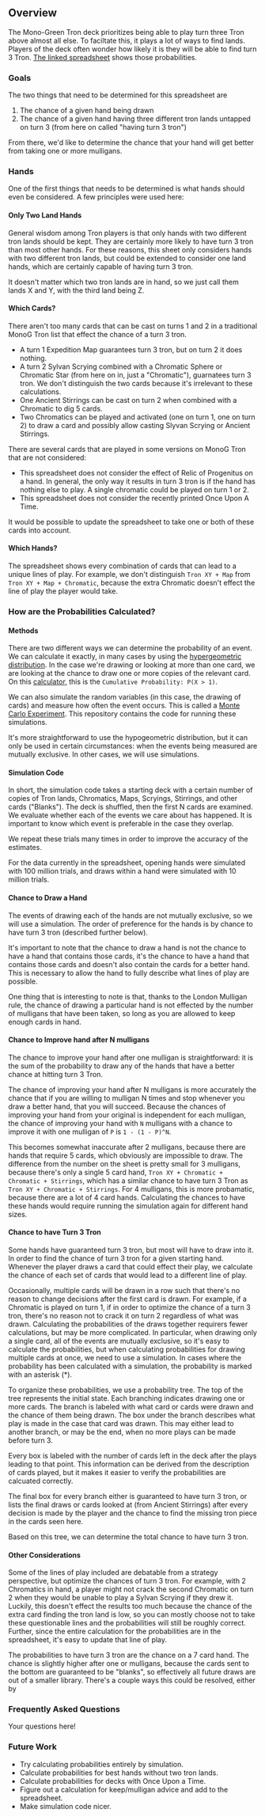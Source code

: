 ## Overview
The Mono-Green Tron deck prioritizes being able to play turn three Tron above almost all else. To faciltate this, it plays a lot of ways to find lands. Players of the deck often wonder how likely it is they will be able to find turn 3 Tron. [The linked spreadsheet](https://docs.google.com/spreadsheets/d/1JImt0zkLeBXdWJi9_AiS9IxoUqZeljkZhHpeVQ_5qIU/edit?usp=sharing "The linked spreadsheet") shows those probabilities.

### Goals
The two things that need to be determined for this spreadsheet are
1. The chance of a given hand being drawn
2. The chance of a given hand having three different tron lands untapped on turn 3 (from here on called "having turn 3 tron")

From there, we'd like to determine the chance that your hand will get better from taking one or more mulligans.

### Hands
One of the first things that needs to be determined is what hands should even be considered. A few principles were used here:

#### Only Two Land Hands
General wisdom among Tron players is that only hands with two different tron lands should be kept.  They are certainly more likely to have turn 3 tron than most other hands. For these reasons, this sheet only considers hands with two different tron lands, but could be extended to consider one land hands, which are certainly capable of having turn 3 tron.

It doesn't matter which two tron lands are in hand, so we just call them lands X and Y, with the third land being Z.

#### Which Cards?
There aren't too many cards that can be cast on turns 1 and 2 in a traditional MonoG Tron list that effect the chance of a turn 3 tron.
* A turn 1 Expedition Map guarantees turn 3 tron, but on turn 2 it does nothing.
* A turn 2 Sylvan Scrying combined with a Chromatic Sphere or Chromatic Star (from here on in, just a "Chromatic"), guarnatees turn 3 tron. We don't distinguish the two cards because it's irrelevant to these calculations.
* One Ancient Stirrings can be cast on turn 2 when combined with a Chromatic to dig 5 cards.
* Two Chromatics can be played and activated (one on turn 1, one on turn 2) to draw a card and possibly allow casting Slyvan Scrying or Ancient Stirrings.

There are several cards that are played in some versions on MonoG Tron that are not considered:
* This spreadsheet does not consider the effect of Relic of Progenitus on a hand. In general, the only way it results in turn 3 tron is if the hand has nothing else to play. A single chromatic could be played on turn 1 or 2.
* This spreadsheet does not consider the recently printed Once Upon A Time.

It would be possible to update the spreadsheet to take one or both of these cards into account.

#### Which Hands?
The spreadsheet shows every combination of cards that can lead to a unique lines of play. For example, we don't distinguish `Tron XY + Map` from `Tron XY + Map + Chromatic`, because the extra Chromatic doesn't effect the line of play the player would take.

### How are the Probabilities Calculated?
#### Methods
There are two different ways we can determine the probability of an event. We can calculate it exactly, in many cases by using the [hypergeometric distribution](https://en.wikipedia.org/wiki/Hypergeometric_distribution "hypergeometric distribution"). In the case we're drawing or looking at more than one card, we are looking at the chance to draw one or more copies of the relevant card. On this [calculator](https://stattrek.com/online-calculator/hypergeometric.aspx "calculator"), this is the `Cumulative Probability: P(X > 1)`.

We can also simulate the random variables (in this case, the drawing of cards) and measure how often the event occurs. This is called a [Monte Carlo Experiment](https://en.wikipedia.org/wiki/Monte_Carlo_method "Monte Carlo Experiment"). This repository contains the code for running these simulations.

It's more straightforward to use the hypogeometric distribution, but it can only be used in certain circumstances: when the events being measured are mutually exclusive. In other cases, we will use simulations.

#### Simulation Code
In short, the simulation code takes a starting deck with a certain number of copies of Tron lands, Chromatics, Maps, Scryings, Stirrings, and other cards ("Blanks"). The deck is shuffled, then the first N cards are examined. We evaluate whether each of the events we care about has happened. It is important to know which event is preferable in the case they overlap.

We repeat these trials many times in order to improve the accuracy of the estimates.

For the data currently in the spreadsheet, opening hands were simulated with 100 million trials, and draws within a hand were simulated with 10 million trials.

#### Chance to Draw a Hand
The events of drawing each of the hands are not mutually exclusive, so we will use a simulation. The order of preference for the hands is by chance to have turn 3 tron (described further below).

It's important to note that the chance to draw a hand is not the chance to have a hand that contains those cards, it's the chance to have a hand that contains those cards and doesn't also contain the cards for a better hand. This is necessary to allow the hand to fully describe what lines of play are possible.

One thing that is interesting to note is that, thanks to the London Mulligan rule, the chance of drawing a particular hand is not effected by the number of mulligans that have been taken, so long as you are allowed to keep enough cards in hand.

#### Chance to Improve hand after N mulligans
The chance to improve your hand after one mulligan is straightforward: it is the sum of the probability to draw any of the hands that have a better chance at hitting turn 3 Tron.

The chance of improving your hand after N mulligans is more accurately the chance that if you are willing to mulligan N times and stop whenever you draw a better hand, that you will succeed. Because the chances of improving your hand from your original is independent for each mulligan, the chance of improving your hand with `N` mulligans with a chance to improve it with one mulligan of `P` is `1 - (1 - P)^N`.

This becomes somewhat inaccurate after 2 mulligans, because there are hands that require 5 cards, which obviously are impossible to draw. The difference from the number on the sheet is pretty small for 3 mulligans, because there's only a single 5 card hand, `Tron XY + Chromatic + Chromatic + Stirrings`, which has a similar chance to have turn 3 Tron as `Tron XY + Chromatic + Stirrings`. For 4 mulligans, this is more probamatic, because there are a lot of 4 card hands. Calculating the chances to have these hands would require running the simulation again for different hand sizes.

#### Chance to have Turn 3 Tron
Some hands have guaranteed turn 3 tron, but most will have to draw into it. In order to find the chance of turn 3 tron for a given starting hand. Whenever the player draws a card that could effect their play, we calculate the chance of each set of cards that would lead to a different line of play.

Occasionally, multiple cards will be drawn in a row such that there's no reason to change decisions after the first card is drawn. For example, if a Chromatic is played on turn 1, if in order to optimize the chance of a turn 3 tron, there's no reason not to crack it on turn 2 regardless of what was drawn. Calculating the probabilities of the draws together requirers fewer calculations, but may be more complicated. In particular, when drawing only a single card, all of the events are mutually exclusive, so it's easy to calculate the probabilities, but when calculating probabilities for drawing multiple cards at once, we need to use a simulation. In cases where the probability has been calculated with a simulation, the probability is marked with an asterisk (\*).

To organize these probabilities, we use a probability tree. The top of the tree represents the initial state. Each branching indicates drawing one or more cards. The branch is labeled with what card or cards were drawn and the chance of them being drawn. The box under the branch describes what play is made in the case that card was drawn. This may either lead to another branch, or may be the end, when no more plays can be made before turn 3.

Every box is labeled with the number of cards left in the deck after the plays leading to that point. This information can be derived from the description of cards played, but it makes it easier to verify the probabilities are calcuated correctly.

The final box for every branch either is guaranteed to have turn 3 tron, or lists the final draws or cards looked at (from Ancient Stirrings) after every decision is made by the player and the chance to find the missing tron piece in the cards seen here.

Based on this tree, we can determine the total chance to have turn 3 tron.

#### Other Considerations
Some of the lines of play included are debatable from a strategy perspective, but optimize the chances of turn 3 tron. For example, with 2 Chromatics in hand, a player might not crack the second Chromatic on turn 2 when they would be unable to play a Sylvan Scrying if they drew it. Luckily, this doesn't effect the results too much because the chance of the extra card finding the tron land is low, so you can mostly choose not to take these questionable lines and the probabilities will still be roughly correct. Further, since the entire calculation for the probabilities are in the spreadsheet, it's easy to update that line of play.

The probabilities to have turn 3 tron are the chance on a 7 card hand. The chance is slightly higher after one or mulligans, because the cards sent to the bottom are guaranteed to be "blanks", so effectively all future draws are out of a smaller library. There's a couple ways this could be resolved, either by 

### Frequently Asked Questions
Your questions here!

### Future Work
* Try calculating probabilities entirely by simulation.
* Calculate probabilities for best hands without two tron lands.
* Calculate probabilities for decks with Once Upon a Time.
* Figure out a calculation for keep/mulligan advice and add to the spreadsheet.
* Make simulation code nicer.